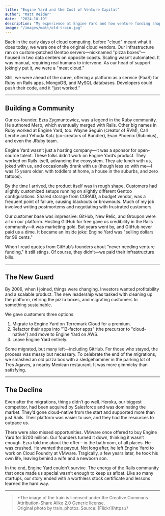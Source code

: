 ```yaml
---
title: "Engine Yard and the Cost of Venture Capital"
author: "Matt Reider"
date:  "2024-10-19"
description: "My experience at Engine Yard and how venture funding shaped its fate."
image: "/images/matt/old-train.jpg"
---
```


Back in the early days of cloud computing, before "cloud" meant what it does today, we were one of the original cloud vendors. Our infrastructure ran on custom-patched Gentoo servers—nicknamed "pizza boxes"—housed in two data centers on opposite coasts. Scaling wasn’t automated. It was manual, requiring real humans to intervene. As our head of support jokingly put it, we were a "meat cloud."

Still, we were ahead of the curve, offering a platform as a service (PaaS) for Ruby on Rails apps, MongoDB, and MySQL databases. Developers could push their code, and it “just worked.”  

---

## Building a Community  

Our co-founder, Ezra Zygmuntowicz, was a legend in the Ruby community. He authored Merb, which eventually merged with Rails. Other big names in Ruby worked at Engine Yard, too: Wayne Seguin (creator of RVM), Carl Lerche and Yehuda Katz (co-creators of Bundler), Evan Phoenix (Rubinius), and even the JRuby team.  

Engine Yard wasn’t just a hosting company—it was a sponsor for open-source talent. These folks didn’t work on Engine Yard’s product. They worked on Rails itself, advancing the ecosystem. They ate lunch with us, joked with us, and occasionally drank with us (though less so with me—I was 15 years older, with toddlers at home, a house in the suburbs, and zero tattoos).

By the time I arrived, the product itself was in rough shape. Customers had slightly customized setups running on slightly different Gentoo configurations. Shared storage from CORAID, a budget vendor, was a frequent point of failure, causing blackouts or brownouts. Much of my job involved writing postmortems and negotiating with frustrated customers.

Our customer base was impressive: GitHub, New Relic, and Groupon were all on our platform. Hosting GitHub for free gave us credibility in the Rails community—it was marketing gold. But years went by, and GitHub never paid us a dime. It became an inside joke: Engine Yard was "selling dollars for 99 cents."  

When I read quotes from GitHub’s founders about "never needing venture funding," it still stings. Of course, they didn’t—we paid their infrastructure bills.

---

## The New Guard  

By 2009, when I joined, things were changing. Investors wanted profitability and a scalable product. The new leadership was tasked with cleaning up the platform, retiring the pizza boxes, and migrating customers to something sustainable.  

We gave customers three options:  

1. Migrate to Engine Yard on Terremark Cloud for a premium.  
2. Refactor their apps into "12-factor apps" (the precursor to "cloud-native") and move to Engine Yard on AWS.  
3. Leave Engine Yard entirely.  

Some migrated, but many left—including GitHub. For those who stayed, the process was messy but necessary. To celebrate the end of the migrations, we smashed an old pizza box with a sledgehammer in the parking lot of Tres Agaves, a nearby Mexican restaurant. It was more gimmicky than satisfying.  

---

## The Decline  

Even after the migrations, things didn’t go well. Heroku, our biggest competitor, had been acquired by Salesforce and was dominating the market. They’d gone cloud-native from the start and supported more than just Rails. Their platform was easier to use, and they had the resources to outpace us.

There were also missed opportunities. VMware once offered to buy Engine Yard for $200 million. Our founders turned it down, thinking it wasn’t enough. Ezra told me about the offer—in the bathroom, of all places. He was crushed. He wanted the payout. Not long after, he left Engine Yard to work on Cloud Foundry at VMware. Tragically, a few years later, he took his own life, leaving behind a wife and a newborn son.

In the end, Engine Yard couldn’t survive. The energy of the Rails community that once made us special wasn’t enough to keep us afloat. Like so many startups, our story ended with a worthless stock certificate and lessons learned the hard way.

---

> *The image of the train is licensed under the Creative Commons Attribution-Share Alike 2.0 Generic license.  
> Original photo by train_photos. Source: [Flickr](https://
